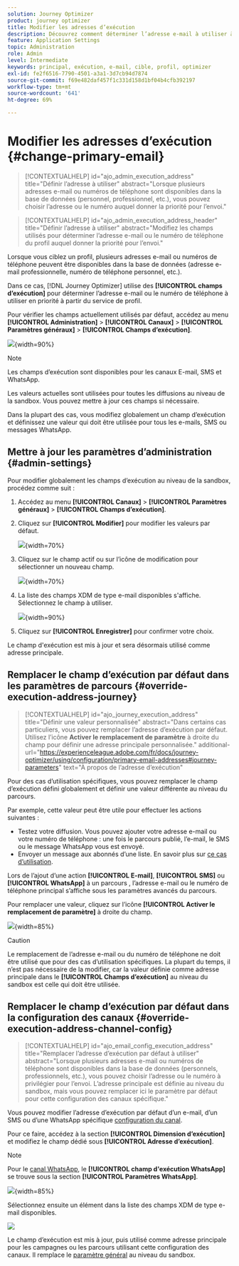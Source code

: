 ```yaml
---
solution: Journey Optimizer
product: journey optimizer
title: Modifier les adresses d’exécution
description: Découvrez comment déterminer l’adresse e-mail à utiliser à partir du service de profil.
feature: Application Settings
topic: Administration
role: Admin
level: Intermediate
keywords: principal, exécution, e-mail, cible, profil, optimizer
exl-id: fe2f6516-7790-4501-a3a1-3d7cb94d7874
source-git-commit: f69e482daf457f1c331d158d1bf04b4cfb392197
workflow-type: tm+mt
source-wordcount: '641'
ht-degree: 69%

---
```


# Modifier les adresses d’exécution {#change-primary-email}

>[!CONTEXTUALHELP]
>id="ajo_admin_execution_address"
>title="Définir l’adresse à utiliser"
>abstract="Lorsque plusieurs adresses e-mail ou numéros de téléphone sont disponibles dans la base de données (personnel, professionnel, etc.), vous pouvez choisir l’adresse ou le numéro auquel donner la priorité pour l’envoi."

>[!CONTEXTUALHELP]
>id="ajo_admin_execution_address_header"
>title="Définir l’adresse à utiliser"
>abstract="Modifiez les champs utilisés pour déterminer l’adresse e-mail ou le numéro de téléphone du profil auquel donner la priorité pour l’envoi."

Lorsque vous ciblez un profil, plusieurs adresses e-mail ou numéros de téléphone peuvent être disponibles dans la base de données (adresse e-mail professionnelle, numéro de téléphone personnel, etc.).

Dans ce cas, [!DNL Journey Optimizer] utilise des **[!UICONTROL champs d’exécution]** pour déterminer l’adresse e-mail ou le numéro de téléphone à utiliser en priorité à partir du service de profil.

Pour vérifier les champs actuellement utilisés par défaut, accédez au menu **[!UICONTROL Administration]** > **[!UICONTROL Canaux]** > **[!UICONTROL Paramètres généraux]** > **[!UICONTROL Champs d’exécution]**.

![](assets/primary-address-execution-fields.png){width=90%}

>[!NOTE]
>
>Les champs d’exécution sont disponibles pour les canaux E-mail, SMS et WhatsApp.

Les valeurs actuelles sont utilisées pour toutes les diffusions au niveau de la sandbox. Vous pouvez mettre à jour ces champs si nécessaire.

Dans la plupart des cas, vous modifiez globalement un champ d’exécution et définissez une valeur qui doit être utilisée pour tous les e-mails, SMS ou messages WhatsApp.

## Mettre à jour les paramètres d’administration {#admin-settings}

Pour modifier globalement les champs d’exécution au niveau de la sandbox, procédez comme suit :

1. Accédez au menu **[!UICONTROL Canaux]** > **[!UICONTROL Paramètres généraux]** > **[!UICONTROL Champs d’exécution]**.

1. Cliquez sur **[!UICONTROL Modifier]** pour modifier les valeurs par défaut.

   ![](assets/primary-address-edit.png){width=70%}

1. Cliquez sur le champ actif ou sur l’icône de modification pour sélectionner un nouveau champ.

   ![](assets/primary-address-edit-field.png){width=70%}

1. La liste des champs XDM de type e-mail disponibles s&#39;affiche. Sélectionnez le champ à utiliser.

   ![](assets/primary-address-select-field.png){width=90%}

1. Cliquez sur **[!UICONTROL Enregistrer]** pour confirmer votre choix.

Le champ d&#39;exécution est mis à jour et sera désormais utilisé comme adresse principale.

<!--1. You can also select an additional field to use as secondary email address. This allows you to determine which field to use if the primary field is empty for a profile. -->

## Remplacer le champ d’exécution par défaut dans les paramètres de parcours {#override-execution-address-journey}

>[!CONTEXTUALHELP]
>id="ajo_journey_execution_address"
>title="Définir une valeur personnalisée"
>abstract="Dans certains cas particuliers, vous pouvez remplacer l’adresse d’exécution par défaut. Utilisez l’icône **Activer le remplacement de paramètre** à droite du champ pour définir une adresse principale personnalisée."
>additional-url="https://experienceleague.adobe.com/fr/docs/journey-optimizer/using/configuration/primary-email-addresses#journey-parameters" text="À propos de l’adresse d’exécution"

Pour des cas d’utilisation spécifiques, vous pouvez remplacer le champ d’exécution défini globalement et définir une valeur différente au niveau du parcours.

Par exemple, cette valeur peut être utile pour effectuer les actions suivantes :

* Testez votre diffusion. Vous pouvez ajouter votre adresse e-mail ou votre numéro de téléphone : une fois le parcours publié, l’e-mail, le SMS ou le message WhatsApp vous est envoyé.
* Envoyer un message aux abonnés d’une liste. En savoir plus sur [ce cas d’utilisation](../building-journeys/message-to-subscribers-uc.md).

Lors de l’ajout d’une action **[!UICONTROL E-mail]**, **[!UICONTROL SMS]** ou **[!UICONTROL WhatsApp]** à un parcours [](../email/create-email.md#create-email-journey-campaign), l’adresse e-mail ou le numéro de téléphone principal s’affiche sous les paramètres avancés du parcours.

Pour remplacer une valeur, cliquez sur l’icône **[!UICONTROL Activer le remplacement de paramètre]** à droite du champ.

![](assets/journey-enable-parameter-override.png){width=85%}

>[!CAUTION]
>
>Le remplacement de l’adresse e-mail ou du numéro de téléphone ne doit être utilisé que pour des cas d’utilisation spécifiques. La plupart du temps, il n’est pas nécessaire de la modifier, car la valeur définie comme adresse principale dans le **[!UICONTROL Champs d’exécution]** au niveau du sandbox est celle qui doit être utilisée.

## Remplacer le champ d’exécution par défaut dans la configuration des canaux {#override-execution-address-channel-config}

>[!CONTEXTUALHELP]
>id="ajo_email_config_execution_address"
>title="Remplacer l’adresse d’exécution par défaut à utiliser"
>abstract="Lorsque plusieurs adresses e-mail ou numéros de téléphone sont disponibles dans la base de données (personnels, professionnels, etc.), vous pouvez choisir l’adresse ou le numéro à privilégier pour l’envoi. L’adresse principale est définie au niveau du sandbox, mais vous pouvez remplacer ici le paramètre par défaut pour cette configuration des canaux spécifique."

Vous pouvez modifier l’adresse d’exécution par défaut d’un e-mail, d’un SMS ou d’une WhatsApp spécifique [configuration du canal](channel-surfaces.md).

Pour ce faire, accédez à la section **[!UICONTROL Dimension d’exécution]** et modifiez le champ dédié sous **[!UICONTROL Adresse d’exécution]**.

>[!NOTE]
>
>Pour le [canal WhatsApp](../whatsapp/whatsapp-configuration.md#whatsapp-configuration), le **[!UICONTROL champ d&#39;exécution WhatsApp]** se trouve sous la section **[!UICONTROL Paramètres WhatsApp]**.

![](assets/sms-config-execution-address.png){width=85%}

Sélectionnez ensuite un élément dans la liste des champs XDM de type e-mail disponibles.

![](assets/sms-config-execution-field.png)

Le champ d’exécution est mis à jour, puis utilisé comme adresse principale pour les campagnes ou les parcours utilisant cette configuration des canaux. Il remplace le [paramètre général](#admin-settings) au niveau du sandbox.

<!--[Learn more on the execution address in the email configuration ](../email/email-settings.md#execution-address)-->
